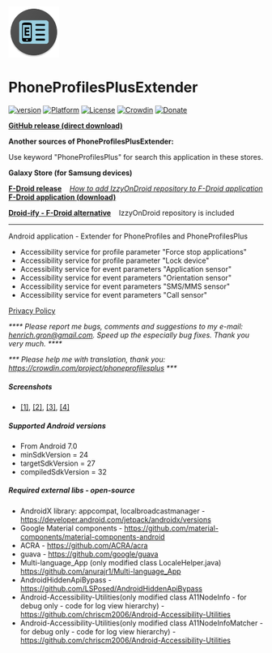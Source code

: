 <img src="/art/ic_launcher-web.png" width="100" height="100">  

PhoneProfilesPlusExtender
=========================

[![version](https://img.shields.io/badge/version-8.0.1-blue)](https://github.com/henrichg/PhoneProfilesPlusExtender/releases/tag/8.0.1)
[![Platform](https://img.shields.io/badge/platform-android-green.svg)](http://developer.android.com/index.html)
[![License](https://img.shields.io/hexpm/l/plug.svg)](https://github.com/henrichg/PhoneProfilesPlus/blob/master/LICENSE)
[![Crowdin](https://badges.crowdin.net/phoneprofilesplus/localized.svg)](https://crowdin.com/project/phoneprofilesplus)
[![Donate](https://img.shields.io/badge/Donate-PayPal-green.svg)](https://www.paypal.com/cgi-bin/webscr?cmd=_donations&business=AF5QK49DMAL2U&currency_code=EUR)

__[GitHub release (direct download)](https://github.com/henrichg/PhoneProfilesPlusExtender/releases/latest/download/PhoneProfilesPlusExtender.apk)__

__Another sources of PhoneProfilesPlusExtender:__

Use keyword "PhoneProfilesPlus" for search this application in these stores.

__Galaxy Store (for Samsung devices)__

__[F-Droid release](https://apt.izzysoft.de/fdroid/index/apk/sk.henrichg.phoneprofilesplusextender)__
&nbsp;&nbsp;&nbsp;_[How to add IzzyOnDroid repository to F-Droid application](https://apt.izzysoft.de/fdroid/index/info)_  
__[F-Droid application (download)](https://www.f-droid.org/)__

__[Droid-ify - F-Droid alternative](https://apt.izzysoft.de/fdroid/index/apk/com.looker.droidify)__
&nbsp;&nbsp;&nbsp;IzzyOnDroid repository is included

---

Android application - Extender for PhoneProfiles and PhoneProfilesPlus
- Accessibility service for profile parameter "Force stop applications"
- Accessibility service for profile parameter "Lock device"
- Accessibility service for event parameters "Application sensor"
- Accessibility service for event parameters "Orientation sensor"
- Accessibility service for event parameters "SMS/MMS sensor"
- Accessibility service for event parameters "Call sensor"

[Privacy Policy](https://henrichg.github.io/PhoneProfilesPlus/privacy_policy.html)

_**** Please report me bugs, comments and suggestions to my e-mail: <henrich.gron@gmail.com>. Speed up the especially bug fixes. Thank you very much. ****_

_*** Please help me with translation, thank you: <https://crowdin.com/project/phoneprofilesplus> ***_

##### Screenshots
- [[1]](art/phoneScreenshots/01.png),
  [[2]](art/phoneScreenshots/02.png),
  [[3]](art/phoneScreenshots/03.png),
  [[4]](art/phoneScreenshots/04.png)

##### Supported Android versions

- From Android 7.0
- minSdkVersion = 24
- targetSdkVersion = 27
- compiledSdkVersion = 32

##### Required external libs - open-source

- AndroidX library: appcompat, localbroadcastmanager - https://developer.android.com/jetpack/androidx/versions
- Google Material components - https://github.com/material-components/material-components-android
- ACRA - https://github.com/ACRA/acra
- guava - https://github.com/google/guava
- Multi-language_App (only modified class LocaleHelper.java) https://github.com/anurajr1/Multi-language_App
- AndroidHiddenApiBypass - https://github.com/LSPosed/AndroidHiddenApiBypass
- Android-Accessibility-Utilities(only modified class A11NodeInfo - for debug only - code for log view hierarchy) - https://github.com/chriscm2006/Android-Accessibility-Utilities
- Android-Accessibility-Utilities(only modified class A11NodeInfoMatcher - for debug only - code for log view hierarchy) - https://github.com/chriscm2006/Android-Accessibility-Utilities
